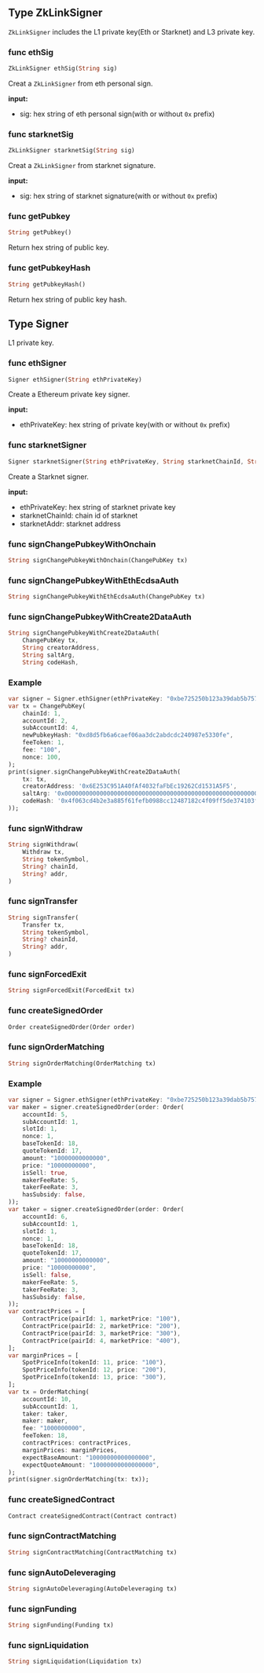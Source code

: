 ## Type ZkLinkSigner
`ZkLinkSigner` includes the L1 private key(Eth or Starknet) and L3 private key.

### func ethSig

```dart
ZkLinkSigner ethSig(String sig)
```
Creat a `ZkLinkSigner` from eth personal sign.

**input:**
* sig: hex string of eth personal sign(with or without `0x` prefix)

### func starknetSig

```dart
ZkLinkSigner starknetSig(String sig)
```
Creat a `ZkLinkSigner` from starknet signature.

**input:**
* sig: hex string of starknet signature(with or without `0x` prefix)

### func getPubkey

```dart
String getPubkey()
```
Return hex string of public key.

### func getPubkeyHash

```dart
String getPubkeyHash()
```
Return hex string of public key hash.

## Type Signer
L1 private key.

### func ethSigner

```dart
Signer ethSigner(String ethPrivateKey)
```
Create a Ethereum private key signer.

**input:** 
* ethPrivateKey: hex string of private key(with or without `0x` prefix)

### func starknetSigner

```dart
Signer starknetSigner(String ethPrivateKey, String starknetChainId, String starknetAddr)
```

Create a Starknet signer.

**input:** 
* ethPrivateKey: hex string of starknet private key
* starknetChainId: chain id of starknet
* starknetAddr: starknet address

### func signChangePubkeyWithOnchain

```dart
String signChangePubkeyWithOnchain(ChangePubKey tx)
```

### func signChangePubkeyWithEthEcdsaAuth

```dart
String signChangePubkeyWithEthEcdsaAuth(ChangePubKey tx)
```

### func signChangePubkeyWithCreate2DataAuth

```dart
String signChangePubkeyWithCreate2DataAuth(
    ChangePubKey tx,
    String creatorAddress,
    String saltArg,
    String codeHash,
```

### Example

```dart
var signer = Signer.ethSigner(ethPrivateKey: "0xbe725250b123a39dab5b7579334d5888987c72a58f4508062545fe6e08ca94f4");
var tx = ChangePubKey(
    chainId: 1,
    accountId: 2,
    subAccountId: 4,
    newPubkeyHash: "0xd8d5fb6a6caef06aa3dc2abdcdc240987e5330fe",
    feeToken: 1,
    fee: "100",
    nonce: 100,
);
print(signer.signChangePubkeyWithCreate2DataAuth(
    tx: tx,
    creatorAddress: '0x6E253C951A40fAf4032faFbEc19262Cd1531A5F5',
    saltArg: '0x0000000000000000000000000000000000000000000000000000000000000000',
    codeHash: '0x4f063cd4b2e3a885f61fefb0988cc12487182c4f09ff5de374103f5812f33fe7',
));
```

### func signWithdraw

```dart
String signWithdraw(
    Withdraw tx,
    String tokenSymbol,
    String? chainId,
    String? addr,
)
```

### func signTransfer

```dart
String signTransfer(
    Transfer tx,
    String tokenSymbol,
    String? chainId,
    String? addr,
)
```

### func signForcedExit

```dart
String signForcedExit(ForcedExit tx)
```

### func createSignedOrder

```dart
Order createSignedOrder(Order order)
```

### func signOrderMatching

```dart
String signOrderMatching(OrderMatching tx)
```

### Example
```dart
var signer = Signer.ethSigner(ethPrivateKey: "0xbe725250b123a39dab5b7579334d5888987c72a58f4508062545fe6e08ca94f4");
var maker = signer.createSignedOrder(order: Order(
    accountId: 5,
    subAccountId: 1,
    slotId: 1,
    nonce: 1,
    baseTokenId: 18,
    quoteTokenId: 17,
    amount: "10000000000000",
    price: "10000000000",
    isSell: true,
    makerFeeRate: 5,
    takerFeeRate: 3,
    hasSubsidy: false,
));
var taker = signer.createSignedOrder(order: Order(
    accountId: 6,
    subAccountId: 1,
    slotId: 1,
    nonce: 1,
    baseTokenId: 18,
    quoteTokenId: 17,
    amount: "10000000000000",
    price: "10000000000",
    isSell: false,
    makerFeeRate: 5,
    takerFeeRate: 3,
    hasSubsidy: false,
));
var contractPrices = [
    ContractPrice(pairId: 1, marketPrice: "100"),
    ContractPrice(pairId: 2, marketPrice: "200"),
    ContractPrice(pairId: 3, marketPrice: "300"),
    ContractPrice(pairId: 4, marketPrice: "400"),
];
var marginPrices = [
    SpotPriceInfo(tokenId: 11, price: "100"),
    SpotPriceInfo(tokenId: 12, price: "200"),
    SpotPriceInfo(tokenId: 13, price: "300"),
];
var tx = OrderMatching(
    accountId: 10,
    subAccountId: 1,
    taker: taker,
    maker: maker,
    fee: "1000000000",
    feeToken: 18,
    contractPrices: contractPrices,
    marginPrices: marginPrices,
    expectBaseAmount: "10000000000000000",
    expectQuoteAmount: "10000000000000000",
);
print(signer.signOrderMatching(tx: tx));
```

### func createSignedContract

```dart
Contract createSignedContract(Contract contract)
```

### func signContractMatching

```dart
String signContractMatching(ContractMatching tx)
```

### func signAutoDeleveraging

```dart
String signAutoDeleveraging(AutoDeleveraging tx)
```

### func signFunding

```dart
String signFunding(Funding tx)
```

### func signLiquidation

```dart
String signLiquidation(Liquidation tx)
```

